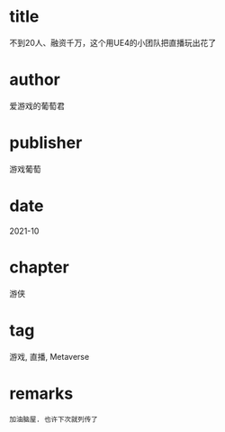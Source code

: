 # title
不到20人、融资千万，这个用UE4的小团队把直播玩出花了

# author
爱游戏的葡萄君

# publisher
游戏葡萄

# date
2021-10

# chapter
游侠

# tag
游戏, 直播, Metaverse

# remarks
`加油脑屋. 也许下次就列传了`

